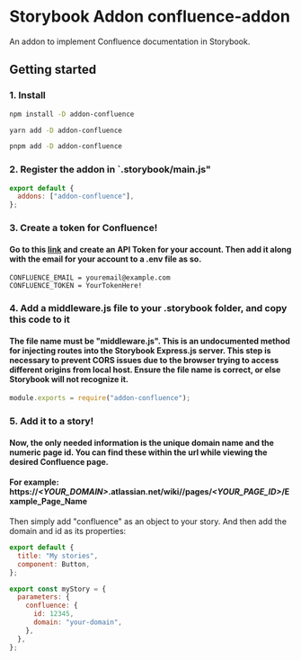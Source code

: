 # Storybook Addon confluence-addon
An addon to implement Confluence documentation in Storybook.

## Getting started

### 1. Install

```sh
npm install -D addon-confluence

yarn add -D addon-confluence

pnpm add -D addon-confluence
```

### 2. Register the addon in `.storybook/main.js"

```js
export default {
  addons: ["addon-confluence"],
};
```
### 3. Create a token for Confluence!

#### Go to this [link](https://id.atlassian.com/manage-profile/security/api-tokens) and create an API Token for your account. Then add it along with the email for your account to a .env file as so.

```env
CONFLUENCE_EMAIL = youremail@example.com
CONFLUENCE_TOKEN = YourTokenHere!
```

### 4. Add a middleware.js file to your .storybook folder, and copy this code to it

#### The file name must be "middleware.js". This is an undocumented method for injecting routes into the Storybook Express.js server. This step is necessary to prevent CORS issues due to the browser trying to access different origins from local host. Ensure the file name is correct, or else Storybook will not recognize it.

```js
module.exports = require("addon-confluence");
```

### 5. Add it to a story!

####  Now, the only needed information is the unique domain name and the numeric page id. You can find these within the url while viewing the desired Confluence page.
#### For example: https://***<YOUR_DOMAIN>***.atlassian.net/wiki//pages/***<YOUR_PAGE_ID>***/Example_Page_Name
Then simply add "confluence" as an object to your story. And then add the domain and id as its properties:

```js
export default {
  title: "My stories",
  component: Button,
};

export const myStory = {
  parameters: {
    confluence: {
      id: 12345,
      domain: "your-domain",
    },
  },
};
```
